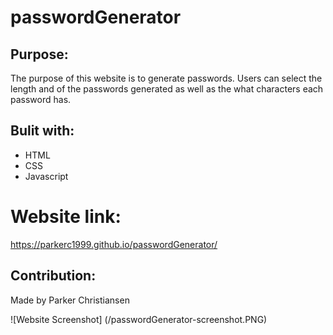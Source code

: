 # passwordGenerator

## Purpose:
The purpose of this website is to generate passwords. Users can select the length and of the passwords generated as well as the what characters each password has.

## Bulit with:
* HTML
* CSS
* Javascript

# Website link:
https://parkerc1999.github.io/passwordGenerator/

## Contribution:
Made by Parker Christiansen

![Website Screenshot] (/passwordGenerator-screenshot.PNG)
